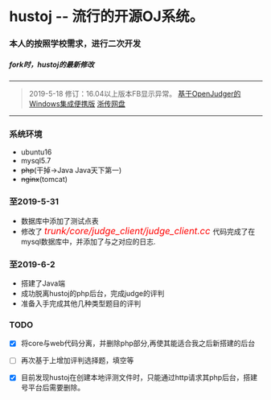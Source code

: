 # hustoj -- 流行的开源OJ系统。
### 本人的按照学校需求，进行二次开发
##### fork时，hustoj的最新修改
----
>2019-5-18 修订：16.04以上版本FB显示异常。 [基于OpenJudger的Windows集成便携版](https://github.com/>Azure99/WinHustOJ/releases) [浙传网盘](https://pan.cuz.edu.cn:8443/share/>287448cfc1b7f8b0073b1e11a7)
---

### 系统环境
-  ubuntu16  
-  mysql5.7
-  ~~php~~(干掉->Java Java天下第一)
-  ~~nginx~~(tomcat)

### 至2019-5-31 
- 数据库中添加了测试点表
- 修改了 <font color=red size=4> *trunk/core/judge_client/judge_client.cc* </font> 代码完成了在mysql数据库中，并添加了与之对应的日志.
### 至2019-6-2
- 搭建了Java端
- 成功脱离hustoj的php后台，完成judge的评判
- 准备入手完成其他几种类型题目的评判
### TODO
- [x] 将core与web代码分离，并删除php部分,再使其能适合我之后新搭建的后台
- [ ] 再次基于上增加评判选择题，填空等
- [x] 目前发现hustoj在创建本地评测文件时，只能通过http请求其php后台，搭建号平台后需要删除。

